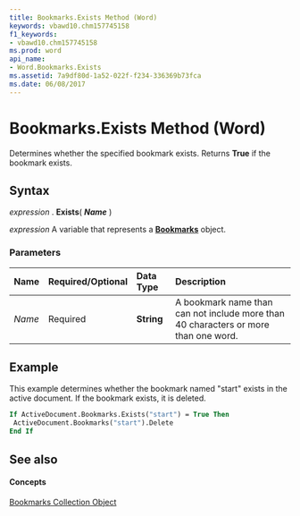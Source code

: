 ```yaml
---
title: Bookmarks.Exists Method (Word)
keywords: vbawd10.chm157745158
f1_keywords:
- vbawd10.chm157745158
ms.prod: word
api_name:
- Word.Bookmarks.Exists
ms.assetid: 7a9df80d-1a52-022f-f234-336369b73fca
ms.date: 06/08/2017
---
```



# Bookmarks.Exists Method (Word)

Determines whether the specified bookmark exists. Returns  **True** if the bookmark exists.


## Syntax

 _expression_ . **Exists**( **_Name_** )

 _expression_ A variable that represents a **[Bookmarks](Word.bookmarks.md)** object.


### Parameters



|**Name**|**Required/Optional**|**Data Type**|**Description**|
|:-----|:-----|:-----|:-----|
| _Name_|Required| **String**|A bookmark name than can not include more than 40 characters or more than one word.|

## Example

This example determines whether the bookmark named "start" exists in the active document. If the bookmark exists, it is deleted.


```vb
If ActiveDocument.Bookmarks.Exists("start") = True Then 
 ActiveDocument.Bookmarks("start").Delete 
End If
```


## See also


#### Concepts


[Bookmarks Collection Object](Word.bookmarks.md)

